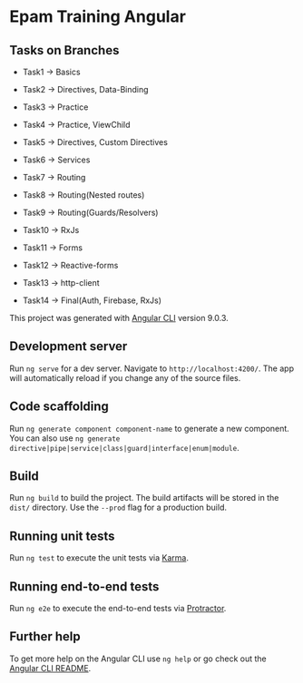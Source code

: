 # Epam Training Angular
## Tasks on Branches

* Task1 -> Basics

* Task2 -> Directives, Data-Binding

* Task3 -> Practice

* Task4 -> Practice, ViewChild

* Task5 -> Directives, Custom Directives

* Task6 -> Services

* Task7 -> Routing

* Task8 -> Routing(Nested routes)

* Task9 -> Routing(Guards/Resolvers)

* Task10 -> RxJs

* Task11 -> Forms

* Task12 -> Reactive-forms

* Task13 -> http-client

* Task14 -> Final(Auth, Firebase, RxJs)


This project was generated with [Angular CLI](https://github.com/angular/angular-cli) version 9.0.3.

## Development server

Run `ng serve` for a dev server. Navigate to `http://localhost:4200/`. The app will automatically reload if you change any of the source files.

## Code scaffolding

Run `ng generate component component-name` to generate a new component. You can also use `ng generate directive|pipe|service|class|guard|interface|enum|module`.

## Build

Run `ng build` to build the project. The build artifacts will be stored in the `dist/` directory. Use the `--prod` flag for a production build.

## Running unit tests

Run `ng test` to execute the unit tests via [Karma](https://karma-runner.github.io).

## Running end-to-end tests

Run `ng e2e` to execute the end-to-end tests via [Protractor](http://www.protractortest.org/).

## Further help

To get more help on the Angular CLI use `ng help` or go check out the [Angular CLI README](https://github.com/angular/angular-cli/blob/master/README.md).
